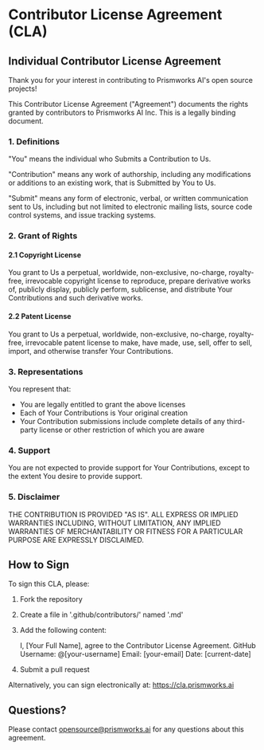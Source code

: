 # Contributor License Agreement (CLA)

## Individual Contributor License Agreement

Thank you for your interest in contributing to Prismworks AI's open source projects!

This Contributor License Agreement ("Agreement") documents the rights granted by
contributors to Prismworks AI Inc. This is a legally binding document.

### 1. Definitions

"You" means the individual who Submits a Contribution to Us.

"Contribution" means any work of authorship, including any modifications or additions
to an existing work, that is Submitted by You to Us.

"Submit" means any form of electronic, verbal, or written communication sent to Us,
including but not limited to electronic mailing lists, source code control systems,
and issue tracking systems.

### 2. Grant of Rights

#### 2.1 Copyright License

You grant to Us a perpetual, worldwide, non-exclusive, no-charge, royalty-free,
irrevocable copyright license to reproduce, prepare derivative works of, publicly
display, publicly perform, sublicense, and distribute Your Contributions and such
derivative works.

#### 2.2 Patent License

You grant to Us a perpetual, worldwide, non-exclusive, no-charge, royalty-free,
irrevocable patent license to make, have made, use, sell, offer to sell, import,
and otherwise transfer Your Contributions.

### 3. Representations

You represent that:

- You are legally entitled to grant the above licenses
- Each of Your Contributions is Your original creation
- Your Contribution submissions include complete details of any third-party license
  or other restriction of which you are aware

### 4. Support

You are not expected to provide support for Your Contributions, except to the
extent You desire to provide support.

### 5. Disclaimer

THE CONTRIBUTION IS PROVIDED "AS IS". ALL EXPRESS OR IMPLIED WARRANTIES INCLUDING,
WITHOUT LIMITATION, ANY IMPLIED WARRANTIES OF MERCHANTABILITY OR FITNESS FOR A
PARTICULAR PURPOSE ARE EXPRESSLY DISCLAIMED.

## How to Sign

To sign this CLA, please:

1. Fork the repository
2. Create a file in '.github/contributors/' named '<your-github-username>.md'
3. Add the following content:

   I, [Your Full Name], agree to the Contributor License Agreement.
   GitHub Username: @[your-username]
   Email: [your-email]
   Date: [current-date]

4. Submit a pull request

Alternatively, you can sign electronically at: https://cla.prismworks.ai

## Questions?

Please contact opensource@prismworks.ai for any questions about this agreement.
